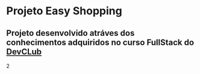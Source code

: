 <h1>Projeto Easy Shopping</h1>

<h2> Projeto desenvolvido atráves dos conhecimentos adquiridos no curso FullStack do <a href="">DevCLub</a></h2>2
